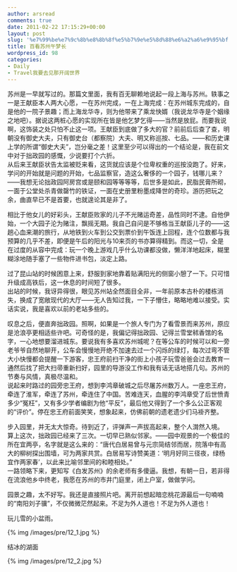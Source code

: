 ```yaml
---
author: arsread
comments: true
date: 2011-02-22 17:15:29+00:00
layout: post
slug: '%e7%99%be%e7%9c%8b%e8%8b%8f%e5%b7%9e%e5%8d%88%e6%a2%a6%e9%95%bf'
title: 百看苏州午梦长
wordpress_id: 98
categories:
- Daily
- Travel我要去见那开阔世界
---
```


苏州是一早就写过的。那篇文里面，我有百无聊赖地说起一段上海与苏州。轶事之一是王献臣本人两大心愿，一在苏州完成，一在上海完成：在苏州城东完成的，自是他的一院子景趣；而上海龙华寺，则为他带来了乘龙快婿（我说龙华寺是个姻缘之地吧）。据说这两桩心愿的实现所在皆是他乞梦乞得——当然是放屁。而要我说啊，这饰装之处只怕不止这一项。王献臣到底做了多大的官？前前后后查了查，明朝没有御史大夫，只有御史台（都察院）大夫、明又称巡按、七品。——和历史课上学的所谓“御史大夫”，岂分毫之差！这里至少可以得出的一个结论是，我在前文中对于拙政园的感慨，少说要打个六折。  
从后来王献臣状告太监被贬来看，这货就应该是个位卑权重的巡按没跑了。好来，学问的开始就是问题的开始，七品监察官，造这么奢侈的一个园子，钱哪儿来？——我想无论拙政园阿房宫或是颐和园等等等等，后世多是如此，民脂民膏所砌，一面于公堂处杀青做罄竹的铁证，一面在史册里粉墨成降世的奇珍。游历把玩之余，曲直早已不是首要，也就遑论其是非了。  
  
相比于他女儿的好彩头，王献臣败家的儿子不光赌运奇差，品性同时不逮。自他伊始，一个大园子沦为赌注，飘摇无期。我自己自问是不够格当王献臣儿子的——这趟心血来潮的旅行，从地铁到火车到公交到票价到午饭连上回程，连个位数都与我预算的几乎不差，即便是午后的阳光与10来页的书亦算得精到。而这一切，全是在过度的从容中完成：玩一个晚上游戏几乎什么功课都没做，懒洋洋地起床，糊里糊涂地随手塞了一些物件进书包，淡定上路。  
  
过了昆山站的时候困意上来，舒服到家地靠着贴满阳光的侧窗小憩了一下。只可惜升级成高铁后，这一休息的时间短了很多。  
出站的时候，我讶异得很，眼见苏州站全然面目全非，一年前原本古朴的楼栋消失，换成了宽敞现代的大厅——无人告知过我，一下子懵住，略略地难以接受。实话实说，我是喜欢以前的老站多些的。  
  
叹息之后，便直奔拙政园。照啊，如果是一个旅人专门为了看雪景而来苏州，原应是沧浪亭更相适些许吧。可奇怪的是，我偏记得拙政园、记得兰雪堂秫香馆的名字，一心地想要溜进城东。要说我有多喜欢苏州城呢？在等公车的时候可以和一旁老爷爷自然地聊开，公车会慢慢地开绝不加速去过一个闪烁的绿灯，每次过弯不管大小快慢都会提醒一下游客，忠王府前扫干净的街上小孩子玩雪爸爸会过去教育一通然后找了把大扫帚重新扫好，园里的导游没工作和我有话无话地搭几句。苏州的节奏与风情，真极尽温和。  
说起来时路过的园旁忠王府，想到李鸿章破城之后尽屠苏州数万人。一座忠王府，牵连了淮军，牵连了苏州，牵连住了中国。苦难连天，血腥的李鸿章受了后世愤青多少“冤枉”，又有多少学者编剧为他“平反”，最后他又得到了一个多么公正客观的“评价”。停在忠王府前面笑笑，想象起来，仿佛前朝的遗老遗少们马褂齐整。  
  
步入园里，并无太大惊奇。待到近了，评弹声一声拔高起来，整个人潸然入境。  
算上这次，拙政园已经来了三次。一切早已熟似邻家。——园中观景的一个极佳的所在宜两亭，名字就是这么来的：“唐代白居易曾与元宗简结邻而居，院落中有高大的柳树探出围墙，可为两家共赏。白居易写诗赞美道：‘明月好同三径夜，绿杨宜作两家春’，以此来比喻邻里间的和睦相处。”  
一路领略下来，更知写《白发苏州》的余老师有多傻逼。我想，有朝一日，若非得在流浪他乡中终老，我愿在苏州的市井门庭里，闭上户室，做做学问。  
  
园景之趣，太不好写。我还是直接照片吧。离开前想起暗恋桃花源最后一句喃喃的“南阳刘子骥”，不仅微微茫然起来。不足为外人道也！不足为外人道也！  
  
玩儿雪的小盆雨。  
  
{% img /images/pre/12_1.jpg %}
  
结冰的湖面  
  
{% img /images/pre/12_2.jpg %}
